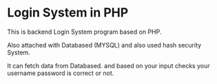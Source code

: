 # Login System in PHP

This is backend Login System program based on PHP.

Also attached with Databased (MYSQL)
and also used hash security System.

It can fetch data from Databased. 
and based on your input checks your username password is correct or not.
